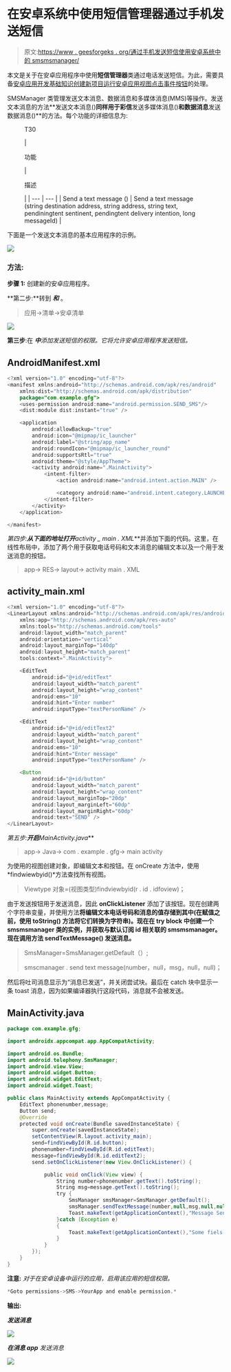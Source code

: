 # 在安卓系统中使用短信管理器通过手机发送短信

> 原文:[https://www . geesforgeks . org/通过手机发送短信使用安卓系统中的 smsmsmanager/](https://www.geeksforgeeks.org/sending-a-text-message-over-the-phone-using-smsmanager-in-android/)

本文是关于在安卓应用程序中使用**短信管理器**类通过电话发送短信。为此，需要具备[安卓应用开发基础知识](https://www.geeksforgeeks.org/android-app-development-fundamentals-for-beginners/)[创建新项目](https://www.geeksforgeeks.org/android-how-to-create-start-a-new-project-in-android-studio/)[运行安卓应用](https://www.geeksforgeeks.org/android-running-your-first-android-app/)[视图](https://developer.android.com/reference/android/view/View)[点击事件按钮](https://www.geeksforgeeks.org/handling-click-events-button-android/)的处理。

SMSManager 类管理发送文本消息、数据消息和多媒体消息(MMS)等操作。发送文本消息的方法**发送文本消息()**同样用于彩信**发送多媒体消息()**和数据消息**发送数据消息()**的方法。每个功能的详细信息为:

<figure class="table">T30

| 

功能

 | 

描述

 |
| --- | --- |
| Send a text message () | Send a text message (string destination address,
string address, string text, pendiningtent sentinent,
pendingtent delivery intention, long messageId) |

</figure>

下面是一个发送文本消息的基本应用程序的示例。

![](img/19e7a980633574ce69161fd4c6b804ca.png)

### 方法:

**步骤 1:** 创建新的安卓应用程序。

**第二步:**转到 ***和*** 。

> 应用->清单->安卓清单

![](img/1d888caa446cb45fadcc48a6a89ccec6.png)

**第三步**:在 ***中**添加发送短信的权限。它将允许安卓应用程序发送短信。*

## AndroidManifest.xml

```java
<?xml version="1.0" encoding="utf-8"?>
<manifest xmlns:android="http://schemas.android.com/apk/res/android"
    xmlns:dist="http://schemas.android.com/apk/distribution"
    package="com.example.gfg">
    <uses-permission android:name="android.permission.SEND_SMS"/>
    <dist:module dist:instant="true" />

    <application
        android:allowBackup="true"
        android:icon="@mipmap/ic_launcher"
        android:label="@string/app_name"
        android:roundIcon="@mipmap/ic_launcher_round"
        android:supportsRtl="true"
        android:theme="@style/AppTheme">
        <activity android:name=".MainActivity">
            <intent-filter>
                <action android:name="android.intent.action.MAIN" />

                <category android:name="android.intent.category.LAUNCHER" />
            </intent-filter>
        </activity>
    </application>

</manifest>
```

**第四步:**从下面的地址打开***activity _ main . XML***并添加下面的代码。这里，在线性布局中，添加了两个用于获取电话号码和文本消息的编辑文本以及一个用于发送消息的按钮。

> app-> RES-> layout-> activity main . XML

## activity_main.xml

```java
<?xml version="1.0" encoding="utf-8"?>
<LinearLayout xmlns:android="http://schemas.android.com/apk/res/android"
    xmlns:app="http://schemas.android.com/apk/res-auto"
    xmlns:tools="http://schemas.android.com/tools"
    android:layout_width="match_parent"
    android:orientation="vertical"
    android:layout_marginTop="140dp"
    android:layout_height="match_parent"
    tools:context=".MainActivity">

    <EditText
        android:id="@+id/editText"
        android:layout_width="match_parent"
        android:layout_height="wrap_content"
        android:ems="10"
        android:hint="Enter number"
        android:inputType="textPersonName" />

    <EditText
        android:id="@+id/editText2"
        android:layout_width="match_parent"
        android:layout_height="wrap_content"
        android:ems="10"
        android:hint="Enter message"
        android:inputType="textPersonName" />

    <Button
        android:id="@+id/button"
        android:layout_width="match_parent"
        android:layout_height="wrap_content"
        android:layout_marginTop="20dp"
        android:layout_marginLeft="60dp"
        android:layout_marginRight="60dp"
        android:text="SEND" />
</LinearLayout>
```

**第五步:**开启***MainActivity.java***

> app-> Java-> com . example . gfg-> main activity

为使用的视图创建对象，即编辑文本和按钮。在 onCreate 方法中，使用*findwiewbyid()*方法查找所有视图。

> Viewtype 对象=(视图类型)findviewbyid(r . id . idfoview)；

由于发送按钮用于发送消息，因此 **onClickListener** 添加了该按钮。现在创建两个字符串变量，并使用方法**将编辑文本电话号码和消息的值存储到其中(在赋值之前，使用 **toString()** 方法将它们转换为字符串)。现在在 try block 中创建一个 smsmsmanager 类的实例，并获取与默认订阅 id 相关联的 smsmsmanager。现在调用方法 **sendTextMessage()** 发送消息。**

> SmsManager=SmsManager.getDefault（）;
> 
> smscmanager . send text message(number，null，msg，null，null)；

然后将吐司消息显示为“消息已发送”，并关闭尝试块。最后在 catch 块中显示一条 toast 消息，因为如果编译器执行这段代码，消息就不会被发送。

## MainActivity.java

```java
package com.example.gfg;

import androidx.appcompat.app.AppCompatActivity;

import android.os.Bundle;
import android.telephony.SmsManager;
import android.view.View;
import android.widget.Button;
import android.widget.EditText;
import android.widget.Toast;

public class MainActivity extends AppCompatActivity {
    EditText phonenumber,message;
    Button send;
    @Override
    protected void onCreate(Bundle savedInstanceState) {
        super.onCreate(savedInstanceState);
        setContentView(R.layout.activity_main);
        send=findViewById(R.id.button);
        phonenumber=findViewById(R.id.editText);
        message=findViewById(R.id.editText2);
        send.setOnClickListener(new View.OnClickListener() {

            public void onClick(View view) {
                String number=phonenumber.getText().toString();
                String msg=message.getText().toString();
                try {
                    SmsManager smsManager=SmsManager.getDefault();
                    smsManager.sendTextMessage(number,null,msg,null,null);
                    Toast.makeText(getApplicationContext(),"Message Sent",Toast.LENGTH_LONG).show();
                }catch (Exception e)
                {
                    Toast.makeText(getApplicationContext(),"Some fiels is Empty",Toast.LENGTH_LONG).show();
                }
            }
        });
    }
}
```

**注意:** *对于在安卓设备中运行的应用，启用该应用的短信权限。*

```java
*Goto permissions->SMS->YourApp and enable permission.*
```

**输出:**

***发送消息***

![](img/0cf6481975229ce97c58bce180f0429b.png)

***在消息 app** 发送消息*

![](img/16c1a58adf11967bf4bf3506de357d2c.png)